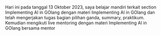 Hari ini pada tanggal 13 Oktober 2023, saya belajar mandiri terkait section Implementing AI in GOlang dengan materi Implementing AI in GOlang dan telah mengerjakan tugas bagian pilihan ganda, summary, praktikum.
Kemudian mengikuti live mentoring dengan materi Implementing AI in GOlang bersama mentor